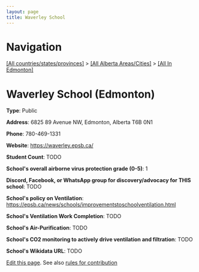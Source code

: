 ```yaml
---
layout: page
title: Waverley School
---
```

# Navigation

[[All countries/states/provinces]](../../..) > [[All Alberta Areas/Cities]](../..) > [[All In Edmonton]](..)

# Waverley School (Edmonton)

**Type**: Public

**Address**: 6825 89 Avenue NW, Edmonton, Alberta T6B 0N1

**Phone**: 780-469-1331

**Website**: <https://waverley.epsb.ca/>

**Student Count**: TODO

**School's overall airborne virus protection grade (0-5)**: 1

**Discord, Facebook, or WhatsApp group for discovery/advocacy for THIS school**: TODO

**School's policy on Ventilation**: <https://epsb.ca/news/schools/improvementstoschoolventilation.html>

**School's Ventilation Work Completion**: TODO

**School's Air-Purification**: TODO

**School's CO2 monitoring to actively drive ventilation and filtration**: TODO

**School's Wikidata URL**: TODO


[Edit this page](https://github.com/ventilate-schools/AB/edit/main/./Edmonton/Waverley_School.md). See also [rules for contribution](../../../contribution-rules/)